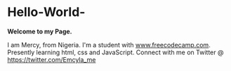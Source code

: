 # Hello-World-
**Welcome to my Page.**


I am Mercy, from Nigeria. 
I'm a student with www.freecodecamp.com. 
Presently learning html, css and JavaScript.
 Connect with me on Twitter @ https://twitter.com/Emcyla_me
